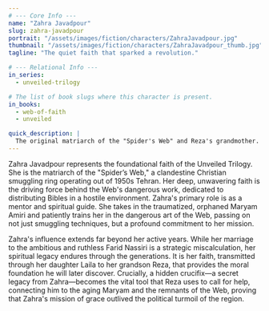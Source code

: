 ```yaml
---
# --- Core Info ---
name: "Zahra Javadpour"
slug: zahra-javadpour
portrait: "/assets/images/fiction/characters/ZahraJavadpour.jpg"
thumbnail: "/assets/images/fiction/characters/ZahraJavadpour_thumb.jpg"
tagline: "The quiet faith that sparked a revolution."

# --- Relational Info ---
in_series:
  - unveiled-trilogy

# The list of book slugs where this character is present.
in_books:
  - web-of-faith
  - unveiled

quick_description: |
  The original matriarch of the "Spider's Web" and Reza's grandmother. A woman of deep faith, she rescues a young Maryam and mentors her. Her legacy, including a hidden crucifix, becomes a crucial tool that echoes through the entire saga.
---
```

Zahra Javadpour represents the foundational faith of the Unveiled Trilogy. She is the matriarch of the "Spider’s Web," a clandestine Christian smuggling ring operating out of 1950s Tehran. Her deep, unwavering faith is the driving force behind the Web's dangerous work, dedicated to distributing Bibles in a hostile environment. Zahra's primary role is as a mentor and spiritual guide. She takes in the traumatized, orphaned Maryam Amiri and patiently trains her in the dangerous art of the Web, passing on not just smuggling techniques, but a profound commitment to her mission.

Zahra's influence extends far beyond her active years. While her marriage to the ambitious and ruthless Farid Nassiri is a strategic miscalculation, her spiritual legacy endures through the generations. It is her faith, transmitted through her daughter Laila to her grandson Reza, that provides the moral foundation he will later discover. Crucially, a hidden crucifix—a secret legacy from Zahra—becomes the vital tool that Reza uses to call for help, connecting him to the aging Maryam and the remnants of the Web, proving that Zahra's mission of grace outlived the political turmoil of the region.
